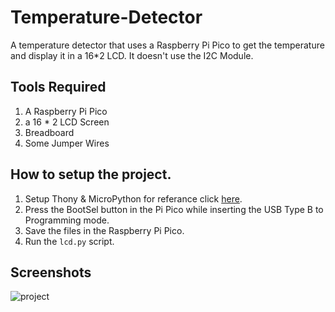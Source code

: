 # Temperature-Detector
A temperature detector that uses a Raspberry Pi Pico to get the temperature and display it in a 16*2 LCD. It doesn't use the I2C Module.  

## Tools Required
1. A Raspberry Pi Pico  
2. a 16 * 2 LCD Screen  
3. Breadboard  
4. Some Jumper Wires  

## How to setup the project.
1. Setup Thony & MicroPython for referance click [here](https://youtu.be/qYqUJC9z2_E?si=lArtk_6cv1Gu0mj-).  
2. Press the BootSel button in the Pi Pico while inserting the USB Type B to Programming mode.
3. Save the files in the Raspberry Pi Pico.
4. Run the `lcd.py` script.

## Screenshots

![project](https://github.com/user-attachments/assets/22a66b5c-30db-476e-b8a8-631a801d061e)
